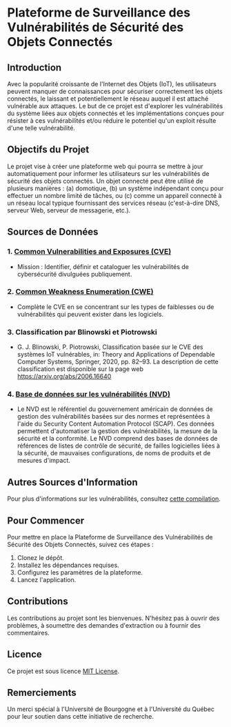 # Plateforme de Surveillance des Vulnérabilités de Sécurité des Objets Connectés

## Introduction
Avec la popularité croissante de l'Internet des Objets (IoT), les utilisateurs peuvent manquer de connaissances pour sécuriser correctement les objets connectés, le laissant et potentiellement le réseau auquel il est attaché vulnérable aux attaques. Le but de ce projet est d'explorer les vulnérabilités du système liées aux objets connectés et les implémentations conçues pour résister à ces vulnérabilités et/ou réduire le potentiel qu'un exploit résulte d'une telle vulnérabilité.

## Objectifs du Projet
Le projet vise à créer une plateforme web qui pourra se mettre à jour automatiquement pour informer les utilisateurs sur les vulnérabilités de sécurité des objets connectés. Un objet connecté peut être utilisé de plusieurs manières : (a) domotique, (b) un système indépendant conçu pour effectuer un nombre limité de tâches, ou (c) comme un appareil connecté à un réseau local typique fournissant des services réseau (c'est-à-dire DNS, serveur Web, serveur de messagerie, etc.).

## Sources de Données
### 1. [Common Vulnerabilities and Exposures (CVE)](https://cve.mitre.org/)
   - Mission : Identifier, définir et cataloguer les vulnérabilités de cybersécurité divulguées publiquement.
   
### 2. [Common Weakness Enumeration (CWE)](https://cwe.mitre.org/)
   - Complète le CVE en se concentrant sur les types de faiblesses ou de vulnérabilités qui peuvent exister dans les logiciels.
   
### 3. Classification par Blinowski et Piotrowski
   - G. J. Blinowski, P. Piotrowski, Classification basée sur le CVE des systèmes IoT vulnérables, in: Theory and Applications of Dependable Computer Systems, Springer, 2020, pp. 82–93. La description de cette classification est disponible sur la page web https://arxiv.org/abs/2006.16640

### 4. [Base de données sur les vulnérabilités (NVD)](https://nvd.nist.gov/)
   - Le NVD est le référentiel du gouvernement américain de données de gestion des vulnérabilités basées sur des normes et représentées à l'aide du Security Content Automation Protocol (SCAP). Ces données permettent d'automatiser la gestion des vulnérabilités, la mesure de la sécurité et la conformité. Le NVD comprend des bases de données de références de listes de contrôle de sécurité, de failles logicielles liées à la sécurité, de mauvaises configurations, de noms de produits et de mesures d'impact.

## Autres Sources d'Information
Pour plus d'informations sur les vulnérabilités, consultez [cette compilation](https://www.yeahhub.com/listvulnerability-databases-resources-2018/).

## Pour Commencer
Pour mettre en place la Plateforme de Surveillance des Vulnérabilités de Sécurité des Objets Connectés, suivez ces étapes :

1. Clonez le dépôt.
2. Installez les dépendances requises.
3. Configurez les paramètres de la plateforme.
4. Lancez l'application.

## Contributions
Les contributions au projet sont les bienvenues. N'hésitez pas à ouvrir des problèmes, à soumettre des demandes d'extraction ou à fournir des commentaires.

## Licence
Ce projet est sous licence [MIT License](LICENSE).

## Remerciements
Un merci spécial à l'Université de Bourgogne et à l'Université du Québec pour leur soutien dans cette initiative de recherche.

